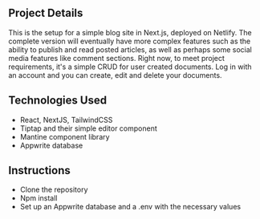 ## Project Details

This is the setup for a simple blog site in Next.js, deployed on Netlify. The complete version will eventually have more complex features such as the ability to publish and read posted articles, as well as perhaps some social media features like comment sections. Right now, to meet project requirements, it's a simple CRUD for user created documents. Log in with an account and you can create, edit and delete your documents.

## Technologies Used

- React, NextJS, TailwindCSS
- Tiptap and their simple editor component
- Mantine component library
- Appwrite database 

## Instructions

- Clone the repository
- Npm install
- Set up an Appwrite database and a .env with the necessary values